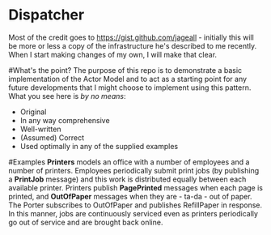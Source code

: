 Dispatcher
==========
Most of the credit goes to https://gist.github.com/jageall - initially this will be more or less a copy of the infrastructure he's described to me recently. When I start making changes of my own, I will make that clear.

#What's the point?
The purpose of this repo is to demonstrate a basic implementation of the Actor Model and to act as a starting point for any future developments that I might choose to implement using this pattern. What you see here is *by no means*:
* Original
* In any way comprehensive
* Well-written
* (Assumed) Correct
* Used optimally in any of the supplied examples

#Examples
**Printers** models an office with a number of employees and a number of printers. Employees periodically submit print jobs (by publishing a **PrintJob** message) and this work is distributed equally between each available printer. Printers publish **PagePrinted** messages when each page is printed, and **OutOfPaper** messages when they are - ta-da - out of paper. The Porter subscribes to OutOfPaper and publishes RefillPaper in response. In this manner, jobs are continuously serviced even as printers periodically go out of service and are brought back online.
